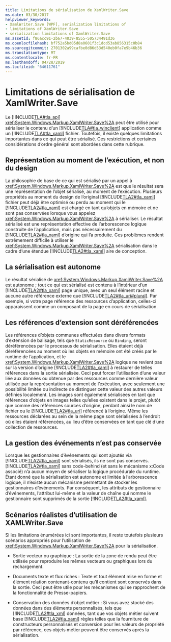 ```yaml
---
title: Limitations de sérialisation de XamlWriter.Save
ms.date: 03/30/2017
helpviewer_keywords:
- XamlWriter.Save [WPF], serialization limitations of
- limitations of XamlWriter.Save
- serialization limitations of XamlWriter.Save
ms.assetid: f86acc91-2b67-4039-8555-505734491d36
ms.openlocfilehash: bf752a5bd05d8a0601f3c1dcd53ab856315c0b84
ms.sourcegitcommit: 2701302a99cafbe0d86d53d540eb0fa7e9b46b36
ms.translationtype: MT
ms.contentlocale: fr-FR
ms.lasthandoff: 04/28/2019
ms.locfileid: "64611761"
---
```

# <a name="serialization-limitations-of-xamlwritersave"></a>Limitations de sérialisation de XamlWriter.Save
Le [!INCLUDE[TLA#tla_api](../../../../includes/tlasharptla-api-md.md)] <xref:System.Windows.Markup.XamlWriter.Save%2A> peut être utilisé pour sérialiser le contenu d’un [!INCLUDE[TLA#tla_winclient](../../../../includes/tlasharptla-winclient-md.md)] application comme un [!INCLUDE[TLA#tla_xaml](../../../../includes/tlasharptla-xaml-md.md)] fichier. Toutefois, il existe quelques limitations importantes dans ce qui peut être sérialisé. Ces restrictions et certaines considérations d’ordre général sont abordées dans cette rubrique.  

<a name="Run_Time__Not_Design_Time_Representation"></a>   
## <a name="run-time-not-design-time-representation"></a>Représentation au moment de l’exécution, et non du design  
 La philosophie de base de ce qui est sérialisé par un appel à <xref:System.Windows.Markup.XamlWriter.Save%2A> est que le résultat sera une représentation de l’objet sérialisé, au moment de l’exécution. Plusieurs propriétés au moment du design de l’original [!INCLUDE[TLA2#tla_xaml](../../../../includes/tla2sharptla-xaml-md.md)] fichier peut déjà être optimisé ou perdu au moment qui le [!INCLUDE[TLA2#tla_xaml](../../../../includes/tla2sharptla-xaml-md.md)] est chargé en tant qu’objets en mémoire et ne sont pas conservées lorsque vous appelez <xref:System.Windows.Markup.XamlWriter.Save%2A> à sérialiser. Le résultat sérialisé est une représentation effective de l’arborescence logique construite de l’application, mais pas nécessairement du [!INCLUDE[TLA2#tla_xaml](../../../../includes/tla2sharptla-xaml-md.md)] d’origine qui l’a produite. Ces problèmes rendent extrêmement difficile à utiliser le <xref:System.Windows.Markup.XamlWriter.Save%2A> sérialisation dans le cadre d’une étendue [!INCLUDE[TLA2#tla_xaml](../../../../includes/tla2sharptla-xaml-md.md)] aire de conception.  
  
<a name="Serialization_is_Self_Contained"></a>   
## <a name="serialization-is-self-contained"></a>La sérialisation est autonome  
 Le résultat sérialisé de <xref:System.Windows.Markup.XamlWriter.Save%2A> est autonome ; tout ce qui est sérialisé est contenu à l’intérieur d’un [!INCLUDE[TLA2#tla_xaml](../../../../includes/tla2sharptla-xaml-md.md)] page unique, avec un seul élément racine et aucune autre référence externe que [!INCLUDE[TLA2#tla_uri#plural](../../../../includes/tla2sharptla-urisharpplural-md.md)]. Par exemple, si votre page référence des ressources d’application, celles-ci apparaissent comme un composant de la page en cours de sérialisation.  
  
<a name="Extension_References_are_Dereferenced"></a>   
## <a name="extension-references-are-dereferenced"></a>Les références d’extension sont déréférencées  
 Les références d’objets communes effectuées dans divers formats d’extension de balisage, tels que `StaticResource` ou `Binding`, seront déréférencées par le processus de sérialisation. Elles étaient déjà déréférencées au moment où les objets en mémoire ont été créés par le runtime de l’application, et le <xref:System.Windows.Markup.XamlWriter.Save%2A> logique ne revient pas sur la version d’origine [!INCLUDE[TLA2#tla_xaml](../../../../includes/tla2sharptla-xaml-md.md)] à restaurer de telles références dans la sortie sérialisée. Ceci peut forcer l’utilisation d’une valeur liée aux données ou obtenue par des ressources comme dernière valeur utilisée par la représentation au moment de l’exécution, avec seulement une possibilité limitée ou indirecte de distinguer cette valeur des autres valeurs définies localement. Les images sont également sérialisées en tant que références d’objets en images telles qu’elles existent dans le projet, plutôt que comme des références sources d’origine, perdant ainsi le nom de fichier ou le [!INCLUDE[TLA2#tla_uri](../../../../includes/tla2sharptla-uri-md.md)] référencé à l’origine. Même les ressources déclarées au sein de la même page sont sérialisées à l’endroit où elles étaient référencées, au lieu d’être conservées en tant que clé d’une collection de ressources.  
  
<a name="Event_Handling_is_Not_Preserved"></a>   
## <a name="event-handling-is-not-preserved"></a>La gestion des événements n’est pas conservée  
 Lorsque les gestionnaires d’événements qui sont ajoutés via [!INCLUDE[TLA2#tla_xaml](../../../../includes/tla2sharptla-xaml-md.md)] sont sérialisés, ils ne sont pas conservés. [!INCLUDE[TLA2#tla_xaml](../../../../includes/tla2sharptla-xaml-md.md)] sans code-behind (et sans le mécanisme x:Code associé) n’a aucun moyen de sérialiser la logique procédurale du runtime. Étant donné que la sérialisation est autonome et limitée à l’arborescence logique, il n’existe aucun mécanisme permettant de stocker les gestionnaires d’événements. Par conséquent, les attributs de gestionnaire d’événements, l’attribut lui-même et la valeur de chaîne qui nomme le gestionnaire sont supprimés de la sortie [!INCLUDE[TLA2#tla_xaml](../../../../includes/tla2sharptla-xaml-md.md)].  
  
<a name="Realistic_Scenarios_for_Use_of_XAMLWriter_Save"></a>   
## <a name="realistic-scenarios-for-use-of-xamlwritersave"></a>Scénarios réalistes d’utilisation de XAMLWriter.Save  
 Si les limitations énumérées ici sont importantes, il reste toutefois plusieurs scénarios appropriés pour l’utilisation de <xref:System.Windows.Markup.XamlWriter.Save%2A> pour la sérialisation.  
  
- Sortie vecteur ou graphique : La sortie de la zone de rendu peut être utilisée pour reproduire les mêmes vecteurs ou graphiques lors du rechargement.  
  
- Documents texte et flux riches : Texte et tout élément mise en forme et élément relation contenant-contenu qu’il contient sont conservés dans la sortie. Ceci peut être utile pour les mécanismes qui se rapprochent de la fonctionnalité de Presse-papiers.  
  
- Conservation des données d’objet métier : Si vous avez stocké des données dans des éléments personnalisés, tels que [!INCLUDE[TLA2#tla_xml](../../../../includes/tla2sharptla-xml-md.md)] données, tant que vos objets métier suivent base [!INCLUDE[TLA2#tla_xaml](../../../../includes/tla2sharptla-xaml-md.md)] règles telles que la fourniture de constructeurs personnalisés et conversion pour les valeurs de propriété par référence, ces objets métier peuvent être conservés après la sérialisation.

